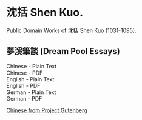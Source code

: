 # 沈括 Shen Kuo.

Public Domain Works of 沈括 Shen Kuo (1031-1095).

## 夢溪筆談 (Dream Pool Essays)

Chinese - Plain Text  
Chinese - PDF  
English - Plain Text  
English - PDF  
German - Plain Text  
German - PDF  

[Chinese from Project Gutenberg](https://www.gutenberg.org/cache/epub/27292/pg27292-images.html)
